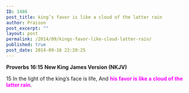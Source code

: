 ```yaml
---
ID: 1486
post_title: king’s favor is like a cloud of the latter rain
author: Praison
post_excerpt: ""
layout: post
permalink: /2014/09/kings-favor-like-cloud-latter-rain/
published: true
post_date: 2014-09-16 22:20:25
---
```

<strong>Proverbs 16:15</strong>
<strong> New King James Version (NKJV)</strong>

15 In the light of the king’s face is life,
And <span style="color: #ff00ff;"><strong>his favor is like a cloud of the latter rain</strong></span>.